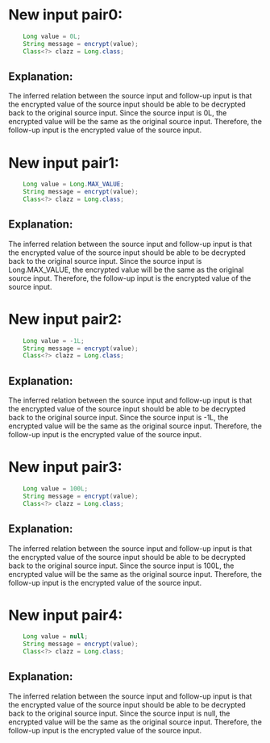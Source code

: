 # New input pair0:
```java
    Long value = 0L;
    String message = encrypt(value);
    Class<?> clazz = Long.class;
```
## Explanation:
The inferred relation between the source input and follow-up input is that the encrypted value of the source input should be able to be decrypted back to the original source input. Since the source input is 0L, the encrypted value will be the same as the original source input. Therefore, the follow-up input is the encrypted value of the source input.

# New input pair1:
```java
    Long value = Long.MAX_VALUE;
    String message = encrypt(value);
    Class<?> clazz = Long.class;
```
## Explanation:
The inferred relation between the source input and follow-up input is that the encrypted value of the source input should be able to be decrypted back to the original source input. Since the source input is Long.MAX_VALUE, the encrypted value will be the same as the original source input. Therefore, the follow-up input is the encrypted value of the source input.

# New input pair2:
```java
    Long value = -1L;
    String message = encrypt(value);
    Class<?> clazz = Long.class;
```
## Explanation:
The inferred relation between the source input and follow-up input is that the encrypted value of the source input should be able to be decrypted back to the original source input. Since the source input is -1L, the encrypted value will be the same as the original source input. Therefore, the follow-up input is the encrypted value of the source input.

# New input pair3:
```java
    Long value = 100L;
    String message = encrypt(value);
    Class<?> clazz = Long.class;
```
## Explanation:
The inferred relation between the source input and follow-up input is that the encrypted value of the source input should be able to be decrypted back to the original source input. Since the source input is 100L, the encrypted value will be the same as the original source input. Therefore, the follow-up input is the encrypted value of the source input.

# New input pair4:
```java
    Long value = null;
    String message = encrypt(value);
    Class<?> clazz = Long.class;
```
## Explanation:
The inferred relation between the source input and follow-up input is that the encrypted value of the source input should be able to be decrypted back to the original source input. Since the source input is null, the encrypted value will be the same as the original source input. Therefore, the follow-up input is the encrypted value of the source input.
